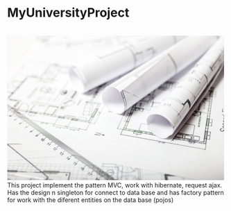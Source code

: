 # MyUniversityProject
<br>
<img src="https://raw.githubusercontent.com/BFranco-94/MyUniversityProject/dev_v1/WebContent/assets/image/background_projects.jpg" width="500px">
<br>
This project implement the pattern MVC, work with hibernate, request ajax. Has the design n singleton for connect to data base and has factory pattern for work with the diferent entities on the data base (pojos)
